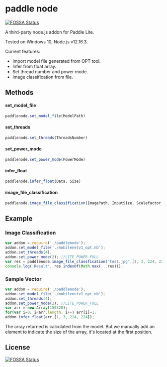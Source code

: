 # paddle node
[![FOSSA Status](https://app.fossa.com/api/projects/git%2Bgithub.com%2FKernelErr%2Fpaddlenode.svg?type=shield)](https://app.fossa.com/projects/git%2Bgithub.com%2FKernelErr%2Fpaddlenode?ref=badge_shield)

A third-party node.js addon for Paddle Lite.

Tested on Windows 10, Node.js v12.16.3.

Current features:

- Import model file generated from OPT tool.
- Infer from float array.
- Set thread number and power mode.
- Image classification from file.

## Methods

#### set_model_file

```javascript
paddlenode.set_model_file(ModelPath)
```

#### set_threads

```javascript
paddlenode.set_threads(ThreadsNumber)
```

#### set_power_mode

```javascript
paddlenode.set_power_mode(PowerMode)
```

#### infer_float

```javascript
paddlenode.infer_float(Data, Size)
```

#### image_file_classification

```javascript
paddlenode.image_file_classification(ImagePath, InputSize, Scalefactor, Mean, swapRB)
```

## Example

### Image Classification

```javascript
var addon = require('./paddlenode');
addon.set_model_file('./mobilenetv1_opt.nb');
addon.set_threads(4);
addon.set_power_mode(2); //LITE_POWER_FULL
var res = paddlenode.image_file_classfication("test.jpg",[1, 3, 224, 224],0.007843,[224,224],[0.485,0.456,0.406], false)
console.log('Result', res.indexOf(Math.max(...res)));
```

### Sample Vector

```javascript
var addon = require('./paddlenode');
addon.set_model_file('./mobilenetv1_opt.nb');
addon.set_threads(4);
addon.set_power_mode(2); //LITE_POWER_FULL
var arr = new Array(150528);
for(var i=0; i<arr.length; i++) arr[i]=1;
addon.infer_float(arr,[1, 3, 224, 224]);
```

The array returned is calculated from the model. But we manually add an element to indicate the size of the array, it's located at the first position.

## License
[![FOSSA Status](https://app.fossa.com/api/projects/git%2Bgithub.com%2FKernelErr%2Fpaddlenode.svg?type=large)](https://app.fossa.com/projects/git%2Bgithub.com%2FKernelErr%2Fpaddlenode?ref=badge_large)